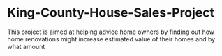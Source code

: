 # King-County-House-Sales-Project
This project is aimed at helping advice home owners by finding out how home renovations might increase estimated value of their homes and by what amount
